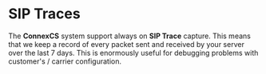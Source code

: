 # SIP Traces

The **ConnexCS** system support always on **SIP Trace** capture. 
This means that we keep a record of every packet sent and received by your server over the last 7 days.
This is enormously useful for debugging problems with customer's / carrier configuration.
